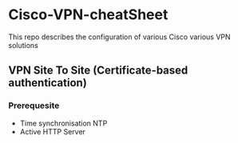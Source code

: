 # Cisco-VPN-cheatSheet

This repo describes the configuration of various Cisco various VPN solutions

## VPN Site To Site (Certificate-based authentication)

### Prerequesite

- Time synchronisation NTP
- Active HTTP Server


